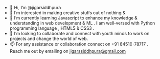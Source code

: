 - 👋 Hi, I’m @jigarsiddhpura
- 👀 I’m interested in making creative stuffs out of nothing & 
- 🌱 I’m currently learning Javascript to enhance my knowledge & understanding in web development & ML . I am well-versed with Python programming language , HTML5 & CSS3 .
- 💞️ I’m looking to collaborate and connect with youth minds to work on projects and change the world of web.
- 📫 For any assistance or collaboration connect on +91 84510-78717 . Reach me out by emailing on jigarssiddhpura@gmail.com

<!---
jigarsiddhpura/jigarsiddhpura is a ✨ special ✨ repository because its `README.md` (this file) appears on your GitHub profile.
You can click the Preview link to take a look at your changes.
--->
